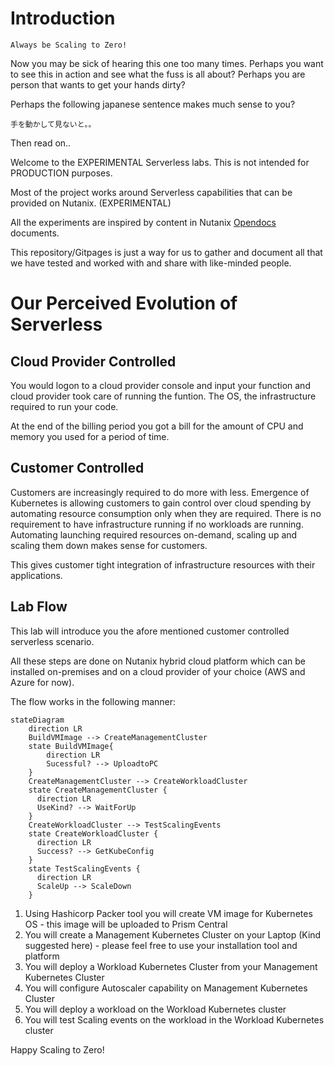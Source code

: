 # Introduction

``Always be Scaling to Zero! ``

Now you may be sick of hearing this one too many times. Perhaps you want to see this in action and see what the fuss is all about? Perhaps you are person that wants to get your hands dirty?

Perhaps the following japanese sentence makes much sense to you?

``手を動かして見ないと。。``

Then read on..

Welcome to the EXPERIMENTAL Serverless labs. This is not intended for PRODUCTION purposes.

Most of the project works around Serverless capabilities that can be provided on Nutanix. (EXPERIMENTAL)

All the experiments are inspired by content in Nutanix [Opendocs](https://opendocs.nutanix.com) documents.

This repository/Gitpages is just a way for us to gather and document all that we have tested and worked with and share with like-minded people.

# Our Perceived Evolution of Serverless
## Cloud Provider Controlled

You would logon to a cloud provider console and input your function and cloud provider took care of running the funtion. The OS, the infrastructure required to run your code. 

At the end of the billing period you got a bill for the amount of CPU and memory you used for a period of time.

## Customer Controlled

Customers are increasingly required to do more with less. Emergence of Kubernetes is allowing customers to gain control over cloud spending by automating resource consumption only when they are required. There is no requirement to have infrastructure running if no workloads are running. Automating launching required resources on-demand, scaling up and scaling them down makes sense for customers.

This gives customer tight integration of infrastructure resources with their applications.
## Lab Flow

This lab will introduce you the afore mentioned customer controlled serverless scenario. 

All these steps are done on Nutanix hybrid cloud platform which can be installed on-premises and on a cloud provider of your choice (AWS and Azure for now).


The flow works in the following manner:

```mermaid
stateDiagram
    direction LR
    BuildVMImage --> CreateManagementCluster
    state BuildVMImage{
        direction LR
        Sucessful? --> UploadtoPC
    }
    CreateManagementCluster --> CreateWorkloadCluster
    state CreateManagementCluster {
      direction LR
      UseKind? --> WaitForUp
    }
    CreateWorkloadCluster --> TestScalingEvents
    state CreateWorkloadCluster {
      direction LR
      Success? --> GetKubeConfig
    }
    state TestScalingEvents {
      direction LR
      ScaleUp --> ScaleDown
    }
```

1. Using Hashicorp Packer tool you will create VM image for Kubernetes OS - this image will be uploaded to Prism Central 
2. You will create a Management Kubernetes Cluster on your Laptop (Kind suggested here) - please feel free to use your installation tool and platform
3. You will deploy a Workload Kubernetes Cluster from your Management Kubernetes Cluster
4. You will configure Autoscaler capability on Management Kubernetes Cluster
5. You will deploy a workload on the Workload Kubernetes cluster
6. You will test Scaling events on the workload in the Workload Kubernetes cluster

Happy Scaling to Zero!